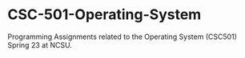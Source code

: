 # CSC-501-Operating-System
Programming Assignments related to the Operating System (CSC501) Spring 23 at NCSU.
